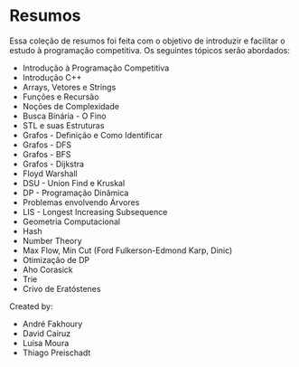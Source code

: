 # Resumos

Essa coleção de resumos foi feita com o objetivo de introduzir e facilitar o estudo à programação competitiva. Os seguintes tópicos serão abordados:

- Introdução à Programação Competitiva
- Introdução C++
- Arrays, Vetores e Strings
- Funções e Recursão
- Noções de Complexidade
- Busca Binária - O Fino
- STL e suas Estruturas
- Grafos - Definição e Como Identificar
- Grafos - DFS
- Grafos - BFS
- Grafos - Dijkstra
- Floyd Warshall
- DSU - Union Find e Kruskal
- DP - Programação Dinâmica
- Problemas envolvendo Árvores
- LIS - Longest Increasing Subsequence
- Geometria Computacional
- Hash
- Number Theory
- Max Flow, Min Cut (Ford Fulkerson-Edmond Karp, Dinic)
- Otimização de DP
- Aho Corasick
- Trie
- Crivo de Eratóstenes

Created by:
- André Fakhoury
- David Cairuz
- Luísa Moura
- Thiago Preischadt